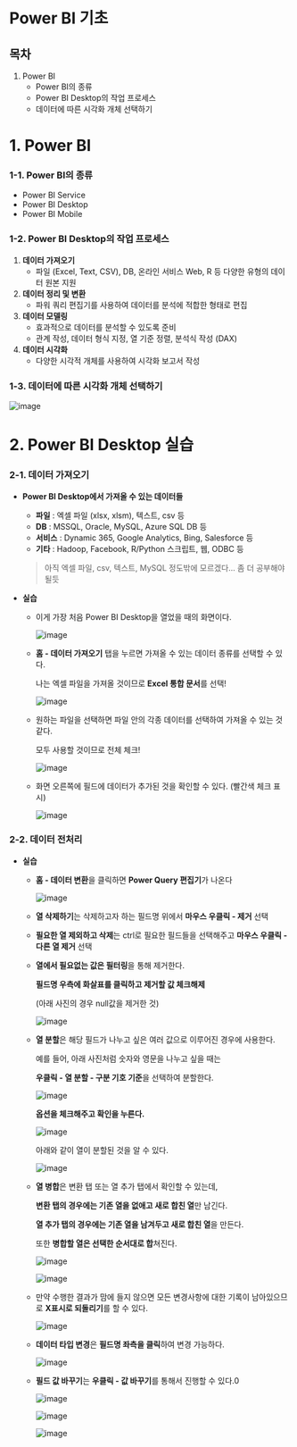 # Power BI 기초

## 목차

1. Power BI
   - Power BI의 종류
   - Power BI Desktop의 작업 프로세스
   - 데이터에 따른 시각화 개체 선택하기

# 1. Power BI 

### 1-1. Power BI의 종류

- Power BI Service
- Power BI Desktop
- Power BI Mobile

### 1-2. Power BI Desktop의 작업 프로세스

1. **데이터 가져오기**
   - 파일 (Excel, Text, CSV), DB, 온라인 서비스 Web, R 등 다양한 유형의 데이터 원본 지원
2. **데이터 정리 및 변환**
   - 파워 쿼리 편집기를 사용하여 데이터를 분석에 적합한 형태로 편집
3. **데이터 모델링**
   - 효과적으로 데이터를 분석할 수 있도록 준비
   - 관계 작성, 데이터 형식 지정, 열 기준 정렬, 분석식 작성 (DAX)
4. **데이터 시각화**
   - 다양한 시각적 개체를 사용하여 시각화 보고서 작성

### 1-3. 데이터에 따른 시각화 개체 선택하기

![image](https://user-images.githubusercontent.com/71866756/182614326-54476fd1-cc8d-47cb-bff7-1090e1b9dcf3.png)



# 2. Power BI Desktop 실습

### 2-1. 데이터 가져오기

- **Power BI Desktop에서 가져올 수 있는 데이터들**

  - **파일** : 엑셀 파일 (xlsx, xlsm), 텍스트, csv 등
  - **DB** : MSSQL, Oracle, MySQL, Azure SQL DB 등
  - **서비스** : Dynamic 365, Google Analytics, Bing, Salesforce 등
  - **기타** : Hadoop, Facebook, R/Python 스크립트, 웹, ODBC 등

  > 아직 엑셀 파일, csv, 텍스트, MySQL 정도밖에 모르겠다... 좀 더 공부해야 될듯

- **실습**

  - 이게 가장 처음 Power BI Desktop을 열었을 때의 화면이다.

    ![image](https://user-images.githubusercontent.com/71866756/182614355-b16d2cb8-d594-4dab-84d4-00008c9e2065.png)

  - **홈 - 데이터 가져오기** 탭을 누르면 가져올 수 있는 데이터 종류를 선택할 수 있다. 

    나는 엑셀 파일을 가져올 것이므로 **Excel 통합 문서**를 선택!

    ![image](https://user-images.githubusercontent.com/71866756/182614393-f5584d7b-80fd-489c-be94-e6d8666c2992.png)

  - 원하는 파일을 선택하면 파일 안의 각종 데이터를 선택하여 가져올 수 있는 것 같다.

    모두 사용할 것이므로 전체 체크!

    ![image](https://user-images.githubusercontent.com/71866756/182614413-3ef510aa-283a-48e5-ba40-1b4799b0c3a6.png)

  - 화면 오른쪽에 필드에 데이터가 추가된 것을 확인할 수 있다. (빨간색 체크 표시)

    ![image](https://user-images.githubusercontent.com/71866756/182614429-5b7c2288-0035-4a1b-8dc6-5ef34e7f2da9.png)

### 2-2. 데이터 전처리

- **실습**

  - **홈 - 데이터 변환**을 클릭하면 **Power Query 편집기**가 나온다

    ![image](https://user-images.githubusercontent.com/71866756/182614439-47720f5f-c0d8-4e00-b2b1-3d8db573179e.png)

  - **열 삭제하기**는 삭제하고자 하는 필드명 위에서 **마우스 우클릭 - 제거** 선택

  - **필요한 열 제외하고 삭제**는 ctrl로 필요한 필드들을 선택해주고 **마우스 우클릭 - 다른 열 제거** 선택

  - **열에서 필요없는 값은 필터링**을 통해 제거한다.

    **필드명 우측에 화살표를 클릭하고 제거할 값 체크해제**

    (아래 사진의 경우 null값을 제거한 것)

    ![image](https://user-images.githubusercontent.com/71866756/182614470-0f5b88b6-d7ee-4dad-aecf-40641992fdea.png)

  - **열 분할**은 해당 필드가 나누고 싶은 여러 값으로 이루어진 경우에 사용한다. 

    예를 들어, 아래 사진처럼 숫자와 영문을 나누고 싶을 때는

    **우클릭 - 열 분할 - 구분 기호 기준**을 선택하여 분할한다.

    ![image](https://user-images.githubusercontent.com/71866756/182614490-ce564b46-e2f0-4452-8282-3c007405c51e.png)

    **옵션을 체크해주고 확인을 누른다.**

    ![image](https://user-images.githubusercontent.com/71866756/182614516-73fab05c-3958-442e-bf67-1170db47f458.png)

    아래와 같이 열이 분할된 것을 알 수 있다.

    ![image](https://user-images.githubusercontent.com/71866756/182614550-e98ab010-1812-4ef7-8249-5fcb73c2033c.png)

  - **열 병합**은 변환 탭 또는 열 추가 탭에서 확인할 수 있는데, 

    **변환 탭의 경우에는 기존 열을 없애고 새로 합친 열**만 남긴다.

    **열 추가 탭의 경우에는 기존 열을 남겨두고 새로 합친 열**을 만든다.

    또한 **병합할 열은 선택한 순서대로 합**쳐진다.

    ![image](https://user-images.githubusercontent.com/71866756/182614576-5bb46a86-fd3e-4cd5-8af5-f25963279211.png)

    ![image](https://user-images.githubusercontent.com/71866756/182614591-ba369f6c-7c9a-4a1e-b094-431d2fd2160a.png)

  - 만약 수행한 결과가 맘에 들지 않으면 모든 변경사항에 대한 기록이 남아있으므로 **X표시로 되돌리기**를 할 수 있다.

    ![image](https://user-images.githubusercontent.com/71866756/182614614-0d0906e8-8edd-442d-a9a3-d6393a70752b.png)

  - **데이터 타입 변경**은 **필드명 좌측을 클릭**하여 변경 가능하다.

    ![image](https://user-images.githubusercontent.com/71866756/182614648-2bc51b11-f24b-47a9-83c9-764f6017a6a9.png)

  - **필드 값 바꾸기**는 **우클릭 - 값 바꾸기**를 통해서 진행할 수 있다.0

    ![image](https://user-images.githubusercontent.com/71866756/182614660-5301729f-2f51-4cbb-9505-e9dae936be68.png)

    ![image](https://user-images.githubusercontent.com/71866756/182614679-1c9ecfe4-c718-43ec-aae5-b2b3076b323a.png)

    ![image](https://user-images.githubusercontent.com/71866756/182614699-e33eb069-60d7-44c7-a4c0-ecc01d44da88.png)

    

    
